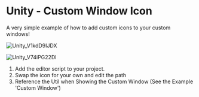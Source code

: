 # Unity - Custom Window Icon

A very simple example of how to add custom icons to your custom windows!

![Unity_V1kdD9IJDX](https://github.com/user-attachments/assets/8a15015d-39a7-45ce-b018-2bda1e87a105)

![Unity_V74iPG22Dl](https://github.com/user-attachments/assets/e3cf19c9-36e1-4b6c-80d2-7cb35c694946)

1) Add the editor script to your project.
2) Swap the icon for your own and edit the path
3) Reference the Util when Showing the Custom Window (See the Example 'Custom Window')
